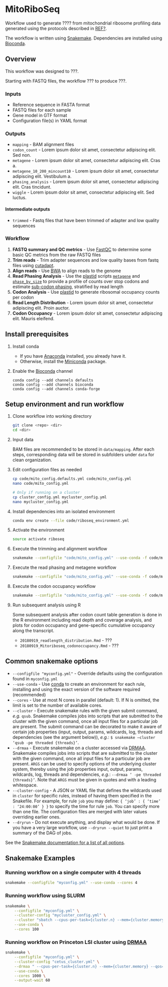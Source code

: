 # MitoRiboSeq
Workflow used to generate ???? from mitochondrial ribosome profiling data generated using the protocols described in [REF?]().

The workflow is written using [Snakemake](https://snakemake.readthedocs.io/).
Dependencies are installed using [Bioconda](https://bioconda.github.io/).


## Overview

This workflow was designed to ???.

Starting with FASTQ files, the workflow ??? to produce ???.

### Inputs

*   Reference sequence in FASTA format
*   FASTQ files for each sample
*   Gene model in GTF format
*   Configuration file(s) in YAML format

### Outputs

*   `mapping` - BAM alignment files 
*   `codon_count` - Lorem ipsum dolor sit amet, consectetur adipiscing elit. Sed non. 
*   `metagene` - Lorem ipsum dolor sit amet, consectetur adipiscing elit. Cras a. 
*   `metagene_10_200_mincount10` - Lorem ipsum dolor sit amet, consectetur adipiscing elit. Vestibulum a.  
*   `phasing_analysis` - Lorem ipsum dolor sit amet, consectetur adipiscing elit. Cras tincidunt.
*   `wiggle` - Lorem ipsum dolor sit amet, consectetur adipiscing elit. Sed luctus. 

#### Intermediate outputs

*    `trimmed` - Fastq files that have been trimmed of adapter and low quality sequences


### Workflow

1.  **FASTQ summary and QC metrics** - Use [FastQC](https://www.bioinformatics.babraham.ac.uk/projects/fastqc/) to determine some basic QC metrics from the raw FASTQ files
2.  **Trim reads** - Trim adapter sequences and low quality bases from fastq files using [cutadapt](https://cutadapt.readthedocs.io/en/stable/).
3.  **Align reads** - Use [BWA](http://bio-bwa.sourceforge.net/bwa.shtml) to align reads to the genome
3.  **Read Phasing Analysis** - Use the [plastid](https://plastid.readthedocs.io/en/latest/) scripts [`metagene`]() and [`phase_by_size`](https://plastid.readthedocs.io/en/latest/generated/plastid.bin.phase_by_size.html#module-plastid.bin.phase_by_size) to provide a profile of counts over stop codons and estimate [sub-codon phasing](https://plastid.readthedocs.io/en/latest/glossary.html#term-sub-codon-phasing), stratified by read length
3.  **Codon Analysis** - Use [plastid](https://plastid.readthedocs.io/en/latest/) to generate ribosomal occupancy counts per codon
6.  **Read Length Distribution** - Lorem ipsum dolor sit amet, consectetur adipiscing elit. Proin auctor. 
6.  **Codon Occupancy** - Lorem ipsum dolor sit amet, consectetur adipiscing elit. Mauris eleifend. 


## Install prerequisites

1. Install conda

    *   If you have [Anaconda](https://www.anaconda.com/distribution/) installed, you already have it.
    *   Otherwise, install the [Miniconda](https://conda.io/en/latest/miniconda.html) package.

2.  Enable the [Bioconda](https://bioconda.github.io/#using-bioconda) channel

    ```
    conda config --add channels defaults
    conda config --add channels bioconda
    conda config --add channels conda-forge
    ```

## Setup environment and run workflow

1.  Clone workflow into working directory

    ```bash
    git clone <repo> <dir>
    cd <dir>
    ```

2.  Input data

    BAM files are recommended to be stored in `data/mapping`. After each steps, corresponding data will be stored in subfolders under `data` for clean organization.

3.  Edit configuration files as needed

    ```bash
    cp code/mito_config.defaults.yml code/mito_config.yml
    nano code/mito_config.yml
    
    # Only if running on a cluster
    cp cluster_config.yml mycluster_config.yml
    nano mycluster_config.yml
    ```

4.  Install dependencies into an isolated environment

    ```bash
    conda env create --file code/riboseq_environment.yml
    ```

5.  Activate the environment

    ```bash
    source activate riboseq
    ```

6.  Execute the trimming and alignment workflow

    ```bash
    snakemake --configfile "code/mito_config.yml" --use-conda -f code/mapping.snakefile
    ```


6.  Execute the read phasing and metagene workflow

    ```bash
    snakemake --configfile "code/mito_config.yml" --use-conda -f code/mito_readphasing_metagene.snakefile
    ```

7.  Execute the codon occupancy workflow

    ```bash
    snakemake --configfile "code/mito_config.yml" --use-conda -f code/mito_codontable.snakefile
    ```

8.  Run subsequent analysis using R

    Some subsequent analysis after codon count table generation is done in the R environment 
    including read depth and coverage analysis, and plots for codon occupancy and gene-specific 
    cumulative occupancy along the transcript.

    * `20180919_readlength_distribution.Rmd` - ??? 
    * `20180919_Mitoriboseq_codonoccupancy.Rmd` - ???


## Common snakemake options

*   `--configfile "myconfig.yml"` - Override defaults using the configuration found in `myconfig.yml`
*   `--use-conda` - Use [conda]() to create an environment for each rule, installing and using the exact version of the software required (recommended)
*   `--cores` - Use at most N cores in parallel (default: 1). If N is omitted, the limit is set to the number of available cores.
*   `--cluster` - Execute snakemake rules with the given submit command, *e.g.* `qsub`. Snakemake compiles jobs into scripts that are submitted to the cluster with the given command, once all input files for a particular job are present. The submit command can be decorated to make it aware of certain job properties (input, output, params, wildcards, log, threads and dependencies (see the argument below)), *e.g.*: `$ snakemake –cluster ‘qsub -pe threaded {threads}’`.
*   `--drmaa` - Execute snakemake on a cluster accessed via [DRMAA](https://en.wikipedia.org/wiki/DRMAA). Snakemake compiles jobs into scripts that are submitted to the cluster with the given command, once all input files for a particular job are present. `ARGS` can be used to specify options of the underlying cluster system, thereby using the job properties input, output, params, wildcards, log, threads and dependencies, *e.g.*: `--drmaa ‘ -pe threaded {threads}’`. Note that `ARGS` must be given in quotes and with a leading whitespace.
*   `--cluster-config` - A JSON or YAML file that defines the wildcards used in `cluster` for specific rules, instead of having them specified in the Snakefile. For example, for rule `job` you may define: `{ ‘job’ : { ‘time’ : ‘24:00:00’ } }` to specify the time for rule `job`. You can specify more than one file. The configuration files are merged with later values overriding earlier ones.
*   `--dryrun` - Do not execute anything, and display what would be done. If you have a very large workflow, use `--dryrun --quiet` to just print a summary of the DAG of jobs.

See the [Snakemake documentation for a list of all options](https://snakemake.readthedocs.io/en/stable/executable.html#all-options).


## Snakemake Examples 

### Running workflow on a single computer with 4 threads

```bash
snakemake --configfile "myconfig.yml" --use-conda --cores 4
``` 

### Running workflow using SLURM

```bash
snakemake \
    --configfile "myconfig.yml" \
    --cluster-config "mycluster_config.yml" \
    --cluster "sbatch --cpus-per-task={cluster.n} --mem={cluster.memory} --time={cluster.time}" \
    --use-conda \
    --cores 100
``` 

### Running workflow on Princeton LSI cluster using [DRMAA](https://en.wikipedia.org/wiki/DRMAA)

```bash
snakemake \
    --configfile "myconfig.yml" \
    --cluster-config "cetus_cluster.yml" \
    --drmaa " --cpus-per-task={cluster.n} --mem={cluster.memory} --qos={cluster.qos} --time={cluster.time}" \
    --use-conda \
    --cores 1000 \
    --output-wait 60
```
